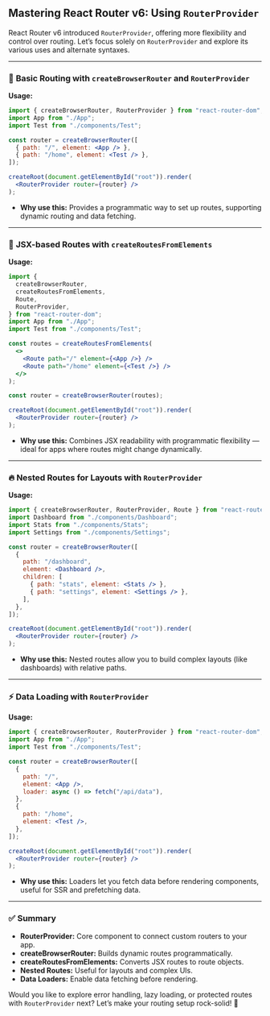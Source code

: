 ## Mastering React Router v6: Using `RouterProvider`

React Router v6 introduced `RouterProvider`, offering more flexibility and control over routing. Let’s focus solely on `RouterProvider` and explore its various uses and alternate syntaxes.

---

### 🚀 **Basic Routing with `createBrowserRouter` and `RouterProvider`**

**Usage:**

```jsx
import { createBrowserRouter, RouterProvider } from "react-router-dom";
import App from "./App";
import Test from "./components/Test";

const router = createBrowserRouter([
  { path: "/", element: <App /> },
  { path: "/home", element: <Test /> },
]);

createRoot(document.getElementById("root")).render(
  <RouterProvider router={router} />
);
```

- **Why use this:** Provides a programmatic way to set up routes, supporting dynamic routing and data fetching.

---

### 🌿 **JSX-based Routes with `createRoutesFromElements`**

**Usage:**

```jsx
import {
  createBrowserRouter,
  createRoutesFromElements,
  Route,
  RouterProvider,
} from "react-router-dom";
import App from "./App";
import Test from "./components/Test";

const routes = createRoutesFromElements(
  <>
    <Route path="/" element={<App />} />
    <Route path="/home" element={<Test />} />
  </>
);

const router = createBrowserRouter(routes);

createRoot(document.getElementById("root")).render(
  <RouterProvider router={router} />
);
```

- **Why use this:** Combines JSX readability with programmatic flexibility — ideal for apps where routes might change dynamically.

---

### 🔥 **Nested Routes for Layouts with `RouterProvider`**

**Usage:**

```jsx
import { createBrowserRouter, RouterProvider, Route } from "react-router-dom";
import Dashboard from "./components/Dashboard";
import Stats from "./components/Stats";
import Settings from "./components/Settings";

const router = createBrowserRouter([
  {
    path: "/dashboard",
    element: <Dashboard />,
    children: [
      { path: "stats", element: <Stats /> },
      { path: "settings", element: <Settings /> },
    ],
  },
]);

createRoot(document.getElementById("root")).render(
  <RouterProvider router={router} />
);
```

- **Why use this:** Nested routes allow you to build complex layouts (like dashboards) with relative paths.

---

### ⚡ **Data Loading with `RouterProvider`**

**Usage:**

```jsx
import { createBrowserRouter, RouterProvider } from "react-router-dom";
import App from "./App";
import Test from "./components/Test";

const router = createBrowserRouter([
  {
    path: "/",
    element: <App />,
    loader: async () => fetch("/api/data"),
  },
  {
    path: "/home",
    element: <Test />,
  },
]);

createRoot(document.getElementById("root")).render(
  <RouterProvider router={router} />
);
```

- **Why use this:** Loaders let you fetch data before rendering components, useful for SSR and prefetching data.

---

### ✅ **Summary**

- **RouterProvider:** Core component to connect custom routers to your app.
- **createBrowserRouter:** Builds dynamic routes programmatically.
- **createRoutesFromElements:** Converts JSX routes to route objects.
- **Nested Routes:** Useful for layouts and complex UIs.
- **Data Loaders:** Enable data fetching before rendering.

Would you like to explore error handling, lazy loading, or protected routes with `RouterProvider` next? Let’s make your routing setup rock-solid! 🚀
